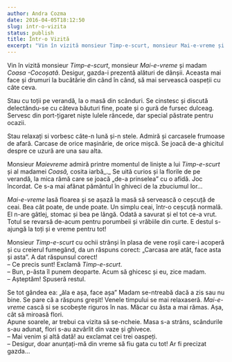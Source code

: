 ```yaml
---
author: Andra Cozma
date: 2016-04-05T18:12:50
slug: intr-o-vizita
status: publish
title: Într-o Vizită
excerpt: "Vin în vizită monsieur Timp-e-scurt, monsieur Mai-e-vreme și madam Coasa -Cocoșată. Desigur, gazda-i prezentă alături de dânșii. Aceasta mai face  "
---
```

Vin în vizită monsieur _Timp-e-scurt_, monsieur _Mai-e-vreme_ și madam _Coasa -Cocoșată_. Desigur, gazda-i prezentă alături de dânșii. Aceasta mai face și drumuri la bucătărie din când în când, să mai servească oaspeții cu câte ceva.

Stau cu toții pe verandă, la o masă din scânduri. Se cinstesc și discută delectându-se cu câteva băuturi fine, poate și o gură de fursec dulceag. Servesc din port-țigaret niște lulele râncede, dar special păstrate pentru ocazii.

Stau relaxați si vorbesc câte-n lună și-n stele. Admiră și carcasele frumoase de afară. Carcase de orice mașinărie, de orice mișcă. Se joacă de-a ghicitul despre ce uzură are una sau alta.

Monsieur _Maievreme_ admiră printre momentul de liniște a lui _Timp-e-scurt_ și al madamei _Coasă,_ cosita iarbă_._ Se uită curios și la florile de pe verandă, la mica râmă care se joacă „de-a prinselea” cu o afidă. Joc încordat. Ce s-a mai afânat pământul în ghiveci de la zbuciumul lor…

_Mai-e-vreme_ lasă floarea și se așază la masă să servească o ceșcuță de ceai. Bea cât poate, de unde poate. Un simplu ceai, într-o ceșcuță normală. El n-are gâtlej, stomac și bea pe lângă. Odată a savurat și el tot ce-a vrut. Totul se revarsă de-acum pentru porumbeii și vrăbiile din curte. E destul s-ajungă la toți și e vreme pentru tot!

Monsieur _Timp-e-scurt_ cu ochii strânși în plasa de vene roșii care-i acoperă și cu creierul fumegând, da un răspuns corect: „Carcasa are atât, face asta și asta”. A dat răspunsul corect!  
– Ce precis sunt! Exclamă _Timp-e-scurt_.  
– Bun, p-ăsta îl punem deoparte. Acum să ghicesc și eu, zice madam.  
– Așteptăm! Spuseră restul.

Se tot gândea ea: „ăla e așa, face așa” Madam se-ntreabă dacă a zis sau nu bine. Se pare că a răspuns greșit! Venele timpului se mai relaxaseră. _Mai-e-vreme_ cască si se scobește riguros în nas. Măcar cu ăsta a mai rămas. Așa, cât să miroasă flori.  
​Apune soarele, ar trebui ca vizita să se-ncheie. Masa s-a strâns, scândurile s-au adunat, flori s-au azvârlit din vaze și ghivece.  
– Mai venim și altă dată! au exclamat cei trei oaspeți.  
– Desigur, doar anunțați-mă din vreme să fiu gata cu tot! Ar fi precizat gazda…
    
